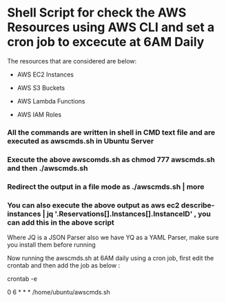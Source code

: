 # Shell Script for check the AWS Resources using AWS CLI and set a cron job to excecute at 6AM Daily

The resources that are considered are below:

- AWS EC2 Instances 

- AWS S3 Buckets

- AWS Lambda Functions

- AWS IAM Roles

### All the commands are written in shell in CMD text file and are executed as awscmds.sh in Ubuntu Server

### Execute the above awscomds.sh as chmod 777 awscmds.sh and then ./awscmds.sh

### Redirect the output in a file mode as ./awscmds.sh | more

### You can also execute the above output as aws ec2 describe-instances | jq '.Reservations[].Instances[].InstanceID' , you can add this in the above script

Where JQ is a JSON Parser also we have YQ as a YAML Parser, make sure you install them before running 

Now running the awscmds.sh at 6AM daily using a cron job, first edit the crontab and then add the job as below :

crontab -e

0 6 * * * /home/ubuntu/awscmds.sh
